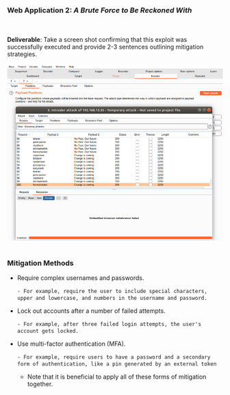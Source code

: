 ### Web Application 2: *A Brute Force to Be Reckoned With*
<br/><br/>
**Deliverable**: Take a screen shot confirming that this exploit was successfully executed and provide 2-3 sentences outlining mitigation strategies.
<br/><br/>
![WebApp2brute](https://github.com/kryshael/Week-15-Homework/blob/main/Assets/Screenshots/WebApp2brute.png)
<br/><br/>

### Mitigation Methods

- Require complex usernames and passwords.

      - For example, require the user to include special characters, upper and lowercase, and numbers in the username and password.
    
- Lock out accounts after a number of failed attempts.
    
      - For example, after three failed login attempts, the user's account gets locked.
    
- Use multi-factor authentication (MFA).
    
      - For example, require users to have a password and a secondary form of authentication, like a pin generated by an external token
  
  - Note that it is beneficial to apply all of these forms of mitigation together.

